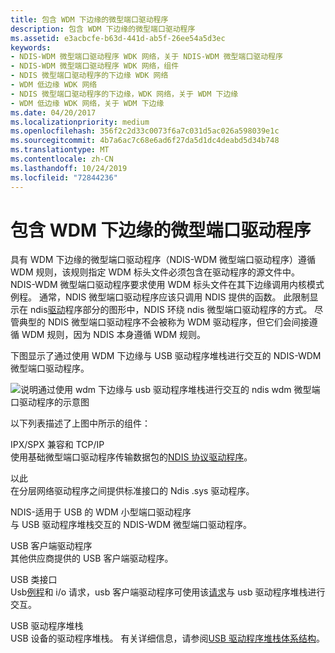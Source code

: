 ```yaml
---
title: 包含 WDM 下边缘的微型端口驱动程序
description: 包含 WDM 下边缘的微型端口驱动程序
ms.assetid: e3acbcfe-b63d-441d-ab5f-26ee54a5d3ec
keywords:
- NDIS-WDM 微型端口驱动程序 WDK 网络，关于 NDIS-WDM 微型端口驱动程序
- NDIS-WDM 微型端口驱动程序 WDK 网络，组件
- NDIS 微型端口驱动程序的下边缘 WDK 网络
- WDM 低边缘 WDK 网络
- NDIS 微型端口驱动程序的下边缘，WDK 网络，关于 WDM 下边缘
- WDM 低边缘 WDK 网络，关于 WDM 下边缘
ms.date: 04/20/2017
ms.localizationpriority: medium
ms.openlocfilehash: 356f2c2d33c0073f6a7c031d5ac026a598039e1c
ms.sourcegitcommit: 4b7a6ac7c68e6ad6f27da5d1dc4deabd5d34b748
ms.translationtype: MT
ms.contentlocale: zh-CN
ms.lasthandoff: 10/24/2019
ms.locfileid: "72844236"
---
```

# <a name="miniport-driver-with-a-wdm-lower-edge"></a>包含 WDM 下边缘的微型端口驱动程序





具有 WDM 下边缘的微型端口驱动程序（NDIS-WDM 微型端口驱动程序）遵循 WDM 规则，该规则指定 WDM 标头文件必须包含在驱动程序的源文件中。 NDIS-WDM 微型端口驱动程序要求使用 WDM 标头文件在其下边缘调用内核模式例程。 通常，NDIS 微型端口驱动程序应该只调用 NDIS 提供的函数。 此限制显示在 ndis[驱动](ndis-drivers.md)程序部分的图形中，NDIS 环绕 ndis 微型端口驱动程序的方式。 尽管典型的 NDIS 微型端口驱动程序不会被称为 WDM 驱动程序，但它们会间接遵循 WDM 规则，因为 NDIS 本身遵循 WDM 规则。

下图显示了通过使用 WDM 下边缘与 USB 驱动程序堆栈进行交互的 NDIS-WDM 微型端口驱动程序。

![说明通过使用 wdm 下边缘与 usb 驱动程序堆栈进行交互的 ndis wdm 微型端口驱动程序的示意图](images/nonndslo.png)

以下列表描述了上图中所示的组件：

<a href="" id="ipx-spx-compatible-and-tcp-ip"></a>IPX/SPX 兼容和 TCP/IP  
使用基础微型端口驱动程序传输数据包的[NDIS 协议驱动程序](ndis-protocol-drivers.md)。

<a href="" id="ndis"></a>以此  
在分层网络驱动程序之间提供标准接口的 Ndis .sys 驱动程序。

<a href="" id="ndis-wdm-miniport-driver-for-usb"></a>NDIS-适用于 USB 的 WDM 小型端口驱动程序  
与 USB 驱动程序堆栈交互的 NDIS-WDM 微型端口驱动程序。

<a href="" id="usb-client-drivers"></a>USB 客户端驱动程序  
其他供应商提供的 USB 客户端驱动程序。

<a href="" id="usb-class-interface"></a>USB 类接口  
Usb[例程](https://docs.microsoft.com/previous-versions/windows/hardware/drivers/ff540046(v=vs.85))和 i/o 请求，usb 客户端驱动程序可使用该[请求](https://docs.microsoft.com/previous-versions/ff537421(v=vs.85))与 usb 驱动程序堆栈进行交互。

<a href="" id="usb-driver-stack"></a>USB 驱动程序堆栈  
USB 设备的驱动程序堆栈。 有关详细信息，请参阅[USB 驱动程序堆栈体系结构](https://docs.microsoft.com/windows-hardware/drivers/ddi/index)。

 

 





